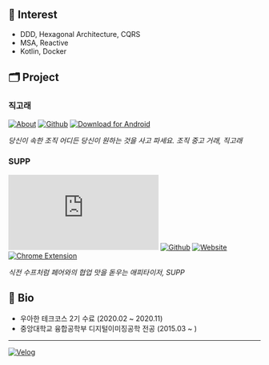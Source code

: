 ## 👀 Interest

- DDD, Hexagonal Architecture, CQRS
- MSA, Reactive
- Kotlin, Docker

## 🗂 Project
### 직고래
[![About](http://img.shields.io/badge/-_💡_About-blue?style=flat&link=https://sites.google.com/woowahan.com/wooteco-demo/%EC%A7%81%EA%B3%A0%EB%9E%98)](https://sites.google.com/woowahan.com/wooteco-demo/%EC%A7%81%EA%B3%A0%EB%9E%98) 
[![Github](http://img.shields.io/badge/-Github-black?style=flat&logo=Github&link=https://github.com/woowacourse-teams/2020-seller-lee-company)](https://github.com/woowacourse-teams/2020-seller-lee-company) 
[![Download for Android](http://img.shields.io/badge/-_📲_Download_for_Android-white?style=flat&link=https://play.google.com/store/apps/details?id=com.sellerleecompany.jikgorae&hl=en_US)](https://play.google.com/store/apps/details?id=com.sellerleecompany.jikgorae&hl=en_US)

_당신이 속한 조직 어디든 당신이 원하는 것을 사고 파세요. 조직 중고 거래, 직고래_

### SUPP
[![About](http://img.shields.io/badge/-_💡_About-blue?style=flat&link=https://github.com/woowa-supp/supp/blob/master/README.md)](https://github.com/woowa-supp/supp/blob/master/README.md) [![Github](http://img.shields.io/badge/-Github-black?style=flat&logo=Github&link=https://github.com/woowa-supp)](https://github.com/woowa-supp) [![Website](http://img.shields.io/badge/-_🌎_Website-white?style=flat&link=https://d10qlfpm4ciz64.cloudfront.net/)](https://d10qlfpm4ciz64.cloudfront.net/)
[![Chrome Extension](http://img.shields.io/badge/-_🎁_Chrome_Extension-white?style=flat&link=https://chrome.google.com/webstore/detail/supp-chrome-extension/ohpbfpoinegeoajhhpolgghcfmcbflnc?hl=ko&authuser=1)](https://chrome.google.com/webstore/detail/supp-chrome-extension/ohpbfpoinegeoajhhpolgghcfmcbflnc?hl=ko&authuser=1)

_식전 수프처럼 페어와의 협업 맛을 돋우는 애피타이저, SUPP_

## 🌱 Bio
- 우아한 테크코스 2기 수료 (2020.02 ~ 2020.11)
- 중앙대학교 융합공학부 디지털이미징공학 전공 (2015.03 ~ )

---

[![Velog](http://img.shields.io/badge/Velog-brightgreen?style=flat&link=https://velog.io/@kouz)](https://velog.io/@kouz)

